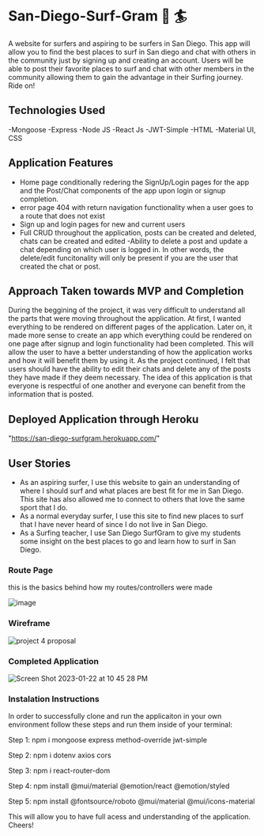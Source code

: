 # San-Diego-Surf-Gram 🌊 🏄
A website for surfers and aspiring to be surfers in San Diego. This app will allow you to find the best places to surf in San diego and chat with others in the community just by signing up and creating an account. Users will be able to post their favorite places to surf and chat with other members in the community allowing them to gain the advantage in their Surfing journey. Ride on!

## Technologies Used
-Mongoose
-Express
-Node JS
-React Js
-JWT-Simple
-HTML
-Material UI, CSS

## Application Features
- Home page conditionally redering the SignUp/Login pages for the app and the Post/Chat components of the app upon login or signup completion.
- error page 404 with return navigation functionality when a user goes to a route that does not exist
- Sign up and login pages for new and current users
- Full CRUD throughout the application, posts can be created and deleted, chats can be created and edited
-Ability to delete a post and update a chat depending on which user is logged in. In other words, the delete/edit funcitonality will only be present if you are the user that created the chat or post.

## Approach Taken towards MVP and Completion
During the beggining of the project, it was very difficult to understand all the parts that were moving throughout the application. At first, I wanted everything to be rendered on different pages of the application. Later on, it made more sense to create an app which everything could be rendered on one page after signup and login functionality had been completed. This will allow the user to have a better understanding of how the application works and how it will benefit them by using it. As the project continued, I felt that users should have the ability to edit their chats and delete any of the posts they have made if they deem necessary. The idea of this application is that everyone is respectful of one another and everyone can benefit from the information that is posted.

## Deployed Application through Heroku
"https://san-diego-surfgram.herokuapp.com/"

## User Stories
- As an aspiring surfer, I use this website to gain an understanding of where I should surf and what places are best fit for me in San Diego. This site has also allowed me to connect to others that love the same sport that I do. 
- As a normal everyday surfer, I use this site to find new places to surf that I have never heard of since I do not live in San Diego. 
- As a Surfing teacher, I use San Diego SurfGram to give my students some insight on the best places to go and learn how to surf in San Diego.

### Route Page
this is the basics behind how my routes/controllers were made

![image](https://user-images.githubusercontent.com/115511495/204766997-a0d17ad7-e3bc-4779-ba62-da2cf462bed8.png)

### Wireframe
![project 4 proposal](https://media.git.generalassemb.ly/user/45877/files/93403b78-383b-428d-914d-9cc0b2d014ae)

### Completed Application
![Screen Shot 2023-01-22 at 10 45 28 PM](https://user-images.githubusercontent.com/115511495/213980608-ecd78dbd-2082-42b8-ba4e-8895f8ad9887.jpeg)

### Instalation Instructions
In order to successfully clone and run the applicaiton in your own environment follow these steps and run them inside of your terminal:

Step 1: npm i mongoose express method-override jwt-simple

Step 2: npm i dotenv axios cors

Step 3: npm i react-router-dom

Step 4: npm install @mui/material @emotion/react @emotion/styled

Step 5: npm install @fontsource/roboto @mui/material @mui/icons-material

This will allow you to have full acess and understanding of the application. Cheers!
